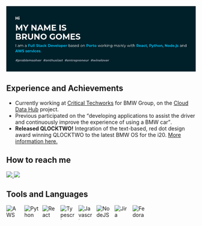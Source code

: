 <img src="https://github.com/bfmgomes/bfmgomes/blob/main/banner.png" />
<h2>Experience and Achievements</h2>
<ul>
  <li>
    Currently working at <a href="https://www.criticaltechworks.com/">Critical Techworks</a> for BMW Group, on the <a href="https://data.bmwgroup.com/">Cloud Data Hub</a> project.
  </li>
  <li>
    Previous participated on the <q>developing applications to assist the driver and continuously improve the experience of using a BMW car</q>.
  </li>
  <li>
    <b>Released QLOCKTWO!</b> Integration of the text-based, red dot design award winning QLOCKTWO to the latest BMW OS for the i20. <a href="https://qlocktwo.com/eu/bmw?___from_store=de">More information here.</a>
  </li>
</ul>

<h2>How to reach me</h2>
<a href="https://www.linkedin.com/in/bfmgomes/">
  <img src="https://img.shields.io/badge/LinkedIn-0077B5?style=for-the-badge&logo=linkedin&logoColor=white" />
</a>
<a href="https://instagram.com/bfmgomes">
  <img src="https://img.shields.io/badge/Instagram-E1306C?style=for-the-badge&logo=instagram&logoColor=white" />
</a>

<h2>Tools and Languages</h2>
<img align="left" src='https://api.iconify.design/skill-icons:aws-light.svg' width="38" height="38" alt="AWS" style="padding-right: 10px;" />
<img align="left" src='https://api.iconify.design/logos:python.svg' width="38" height="38" alt="Python" style="padding-right: 10px;" />
<img align="left" src='https://api.iconify.design/logos:react.svg' width="38" height="38" alt="React" style="padding-right: 10px;" />
<img align="left" src='https://api.iconify.design/logos:typescript-icon.svg' width="38" height="38" alt="Typescript" style="padding-right: 10px;" />
<img align="left" src='https://api.iconify.design/logos:javascript.svg' width="38" height="38" alt="Javascript" style="padding-right: 10px;" />
<img align="left" src='https://api.iconify.design/logos:nodejs.svg' width="38" height="38" alt="NodeJS" style="padding-right: 10px;" />
<img align="left" src='https://api.iconify.design/logos:jira.svg' width="38" height="38" alt="Jira" style="padding-right: 10px;" />
<img align="left" src='https://api.iconify.design/logos:fedora.svg' width="38" height="38" alt="Fedora" style="padding-right: 10px;" />

<!--
**bfmgomes/bfmgomes** is a ✨ _special_ ✨ repository because its `README.md` (this file) appears on your GitHub profile.

Here are some ideas to get you started:

- 🔭 I’m currently working on ...
- 🌱 I’m currently learning ...
- 👯 I’m looking to collaborate on ...
- 🤔 I’m looking for help with ...
- 💬 Ask me about ...
- 📫 How to reach me: ...
- 😄 Pronouns: ...
- ⚡ Fun fact: ...
-->
